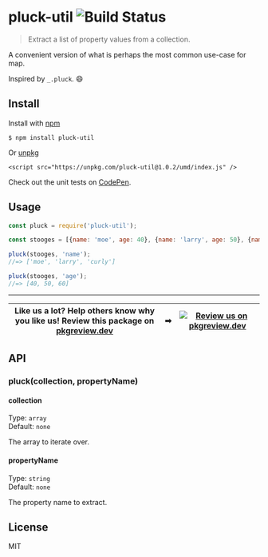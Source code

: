 # pluck-util ![Build Status](https://github.com/jonkemp/pluck-util/actions/workflows/main.yml/badge.svg?branch=master)

> Extract a list of property values from a collection.

A convenient version of what is perhaps the most common use-case for map. 

Inspired by `_.pluck`. 😄


## Install

Install with [npm](https://npmjs.org/package/pluck-util)

```
$ npm install pluck-util
```

Or [unpkg](https://unpkg.com/pluck-util/)

```
<script src="https://unpkg.com/pluck-util@1.0.2/umd/index.js" />
```

Check out the unit tests on [CodePen](https://codepen.io/jonkemp/full/KKpzYzz).

## Usage

```js
const pluck = require('pluck-util');

const stooges = [{name: 'moe', age: 40}, {name: 'larry', age: 50}, {name: 'curly', age: 60}];

pluck(stooges, 'name');
//=> ['moe', 'larry', 'curly']

pluck(stooges, 'age');
//=> [40, 50, 60]
```

---
| **Like us a lot?** Help others know why you like us! **Review this package on [pkgreview.dev](https://pkgreview.dev/npm/pluck-util)** | ➡   | [![Review us on pkgreview.dev](https://i.ibb.co/McjVMfb/pkgreview-dev.jpg)](https://pkgreview.dev/npm/pluck-util) |
| ----------------------------------------------------------------------------------------------------------------------------------------- | --- | --------------------------------------------------------------------------------------------------------------------- |

## API

### pluck(collection, propertyName)

#### collection

Type: `array`  
Default: `none`

The array to iterate over.

#### propertyName

Type: `string`  
Default: `none`

The property name to extract.

## License

MIT
